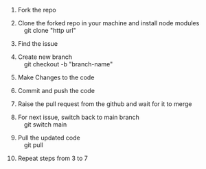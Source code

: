 1. Fork the repo

2. Clone the forked repo in your machine and install node modules</br>
&emsp;git clone "http url"

3. Find the issue 

4. Create new branch </br>
&emsp;git checkout -b "branch-name"

5. Make Changes to the code

6. Commit and push the code

7. Raise the pull request from the github and wait for it to merge

8. For next issue, switch back to main branch</br>
&emsp;git switch main

9. Pull the updated code</br>
&emsp;git pull

10. Repeat steps from 3 to 7